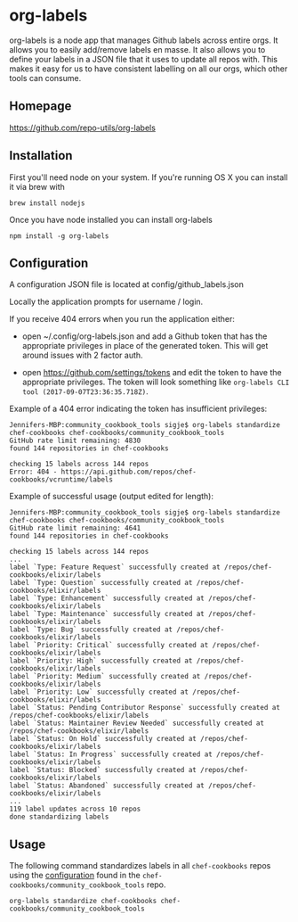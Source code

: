 # org-labels

org-labels is a node app that manages Github labels across entire orgs. It allows you to easily add/remove labels en masse. It also allows you to define your labels in a JSON file that it uses to update all repos with. This makes it easy for us to have consistent labelling on all our orgs, which other tools can consume.

## Homepage

<https://github.com/repo-utils/org-labels>

## Installation

First you'll need node on your system. If you're running OS X you can install it via brew with

```
brew install nodejs
```

Once you have node installed you can install org-labels

```
npm install -g org-labels
```

## Configuration

A configuration JSON file is located at config/github_labels.json

Locally the application prompts for username / login.

If you receive 404 errors when you run the application either:

* open ~/.config/org-labels.json and add a Github token that has the appropriate privileges in place of the generated token. This will get around issues with 2 factor auth.

* open <https://github.com/settings/tokens> and edit the token to have the appropriate privileges. The token will look something like `org-labels CLI tool (2017-09-07T23:36:35.718Z)`.

Example of a 404 error indicating the token has insufficient privileges:

```
Jennifers-MBP:community_cookbook_tools sigje$ org-labels standardize chef-cookbooks chef-cookbooks/community_cookbook_tools
GitHub rate limit remaining: 4830
found 144 repositories in chef-cookbooks

checking 15 labels across 144 repos
Error: 404 - https://api.github.com/repos/chef-cookbooks/vcruntime/labels
```

Example of successful usage (output edited for length):

```
Jennifers-MBP:community_cookbook_tools sigje$ org-labels standardize chef-cookbooks chef-cookbooks/community_cookbook_tools
GitHub rate limit remaining: 4641
found 144 repositories in chef-cookbooks

checking 15 labels across 144 repos
...
label `Type: Feature Request` successfully created at /repos/chef-cookbooks/elixir/labels
label `Type: Question` successfully created at /repos/chef-cookbooks/elixir/labels
label `Type: Enhancement` successfully created at /repos/chef-cookbooks/elixir/labels
label `Type: Maintenance` successfully created at /repos/chef-cookbooks/elixir/labels
label `Type: Bug` successfully created at /repos/chef-cookbooks/elixir/labels
label `Priority: Critical` successfully created at /repos/chef-cookbooks/elixir/labels
label `Priority: High` successfully created at /repos/chef-cookbooks/elixir/labels
label `Priority: Medium` successfully created at /repos/chef-cookbooks/elixir/labels
label `Priority: Low` successfully created at /repos/chef-cookbooks/elixir/labels
label `Status: Pending Contributor Response` successfully created at /repos/chef-cookbooks/elixir/labels
label `Status: Maintainer Review Needed` successfully created at /repos/chef-cookbooks/elixir/labels
label `Status: On Hold` successfully created at /repos/chef-cookbooks/elixir/labels
label `Status: In Progress` successfully created at /repos/chef-cookbooks/elixir/labels
label `Status: Blocked` successfully created at /repos/chef-cookbooks/elixir/labels
label `Status: Abandoned` successfully created at /repos/chef-cookbooks/elixir/labels
...
119 label updates across 10 repos
done standardizing labels

```

## Usage

The following command standardizes labels in all `chef-cookbooks` repos using the [configuration](https://github.com/chef-cookbooks/community_cookbook_tools/blob/master/config/github_labels.json) found in the `chef-cookbooks/community_cookbook_tools` repo. 

```
org-labels standardize chef-cookbooks chef-cookbooks/community_cookbook_tools
```

